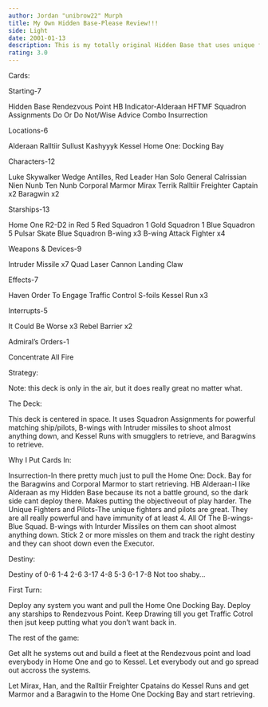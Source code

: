 ```yaml
---
author: Jordan "unibrow22" Murph
title: My Own Hidden Base-Please Review!!!
side: Light
date: 2001-01-13
description: This is my totally original Hidden Base that uses unique fighters along with B-wings to control systems and shoot almost anything down.
rating: 3.0
---
```

Cards: 

Starting-7

Hidden Base
Rendezvous Point
HB Indicator-Alderaan
HFTMF
Squadron Assignments
Do Or Do Not/Wise Advice Combo
Insurrection

Locations-6

Alderaan
Ralltiir
Sullust
Kashyyyk
Kessel
Home One: Docking Bay

Characters-12

Luke Skywalker
Wedge Antilles, Red Leader
Han Solo
General Calrissian
Nien Nunb
Ten Nunb
Corporal Marmor
Mirax Terrik
Ralltiir Freighter Captain x2
Baragwin x2

Starships-13

Home One
R2-D2 in Red 5
Red Squadron 1
Gold Squadron 1
Blue Squadron 5
Pulsar Skate
Blue Squadron B-wing x3
B-wing Attack Fighter x4

Weapons & Devices-9

Intruder Missile x7
Quad Laser Cannon
Landing Claw

Effects-7

Haven
Order To Engage
Traffic Control
S-foils
Kessel Run x3

Interrupts-5

It Could Be Worse x3
Rebel Barrier x2

Admiral’s Orders-1

Concentrate All Fire 

Strategy: 

Note: this deck is only in the air, but it does really great no matter what.

The Deck:

 This deck is centered in space. It uses Squadron Assignments for powerful matching ship/pilots, B-wings with Intruder missiles to shoot almost anything down, and Kessel Runs with smugglers to retrieve, and Baragwins to retrieve.

Why I Put Cards In:

 Insurrection-In there pretty much just to pull the Home One: Dock. Bay for the Baragwins and Corporal Marmor to start retrieving.
 HB Alderaan-I like Alderaan as my Hidden Base because its not a battle ground, so the dark side cant deploy there. Makes putting the objectiveout of play harder.
 The Unique Fighters and Pilots-The unique fighters and pilots are great. They are all really powerful and have immunity of at least 4.
 All Of The B-wings- Blue Squad. B-wings with Inturder Missiles on them can shoot almost anything down. Stick 2 or more missles on them and track the right destiny and they can shoot down even the Executor.


Destiny:

Destiny of 0-6
	   1-4
	   2-6
	   3-17
	   4-8
	   5-3
	   6-1
	   7-8
Not too shaby...

First Turn:

Deploy any system you want and pull the Home One Docking Bay. Deploy any starships to Rendezvous Point. Keep Drawing till you get Traffic Cotrol then jsut keep putting what you don’t want back in.

The rest of the game:

Get allt he systems out and build a fleet at the Rendezvous point and load everybody in Home One and go to Kessel. Let everybody out and go spread out accross the systems.

Let Mirax, Han, and the Ralltiir Freighter Cpatains do Kessel Runs and get Marmor and a Baragwin to the Home One Docking Bay and start retrieving.
